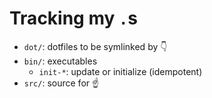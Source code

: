 # Tracking my `.`s

- `dot/`: dotfiles to be symlinked by :point_down:
- `bin/`: executables
  - `init-*`: update or initialize (idempotent)
- `src/`: source for :point_up:
